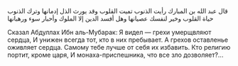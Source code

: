 قال عبد الله بن المبارك
رأيت الذنوب تميت القلوب
وقد يورث الذل إدمانها
وترك الذنوب حياة القلوب
وخير لنفسك عصيانها
وهل أفسد الدين إلا الملوك
وأحبار سوء ورهبانها

Сказал Абдуллах Ибн аль-Мубарак:
Я видел — грехи умерщвляют сердца,
И унижен всегда тот, кто в них пребывает.
А грехов оставленье оживляет сердца.
Самому тебе лучше от себя их избавить.
Кто религию портит, кроме царя,
И монаха-приспешника, что все зло дозволяет?...